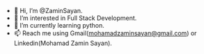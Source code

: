 - 👋 Hi, I’m @ZaminSayan.
- 👀 I’m interested in Full Stack Development.
- 🌱 I’m currently learning python.
- 📫 Reach me using Gmail(mohamadzaminsayan@gmail.com) or Linkedin(Mohamad Zamin Sayan).

<!---
ZaminSayan/ZaminSayan is a ✨ special ✨ repository because its `README.md` (this file) appears on your GitHub profile.
You can click the Preview link to take a look at your changes.
- 💞️ I’m looking to collaborate on .
--->
